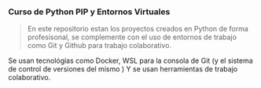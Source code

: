 ### Curso de Python PIP y Entornos Virtuales

> En este repositorio estan los proyectos creados en Python de forma profesisonal, se complemente con el uso de entornos de trabajo como Git y Github para trabajo colaborativo.

Se usan tecnológias como Docker, WSL para la consola de Git (y el sistema de control de versiones del mismo ) Y se usan herramientas de trabajo colaborativo.
